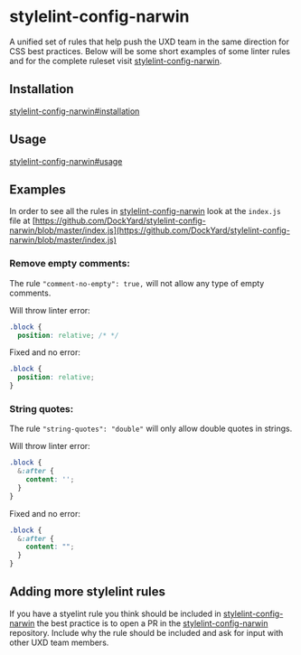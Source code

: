 # stylelint-config-narwin

A unified set of rules that help push the UXD team in the same direction for CSS best practices. Below will be some short examples of some linter rules and for the complete ruleset visit [stylelint-config-narwin](https://github.com/DockYard/stylelint-config-narwin).

## Installation
[stylelint-config-narwin#installation](https://github.com/DockYard/stylelint-config-narwin#installation)

## Usage
[stylelint-config-narwin#usage](https://github.com/DockYard/stylelint-config-narwin#usage)

## Examples
In order to see all the rules in [stylelint-config-narwin](https://github.com/DockYard/stylelint-config-narwin) look at the `index.js` file at [https://github.com/DockYard/stylelint-config-narwin/blob/master/index.js](https://github.com/DockYard/stylelint-config-narwin/blob/master/index.js)

### Remove empty comments:
The rule `"comment-no-empty": true,` will not allow any type of empty comments.

Will throw linter error:
```css
.block {
  position: relative; /* */
```

Fixed and no error:
```css
.block {
  position: relative;
}
```

### String quotes:
The rule `"string-quotes": "double"` will only allow double quotes in strings.

Will throw linter error:
```css
.block {
  &:after {
    content: '';
  }
}
```

Fixed and no error:
```css
.block {
  &:after {
    content: "";
  }
}
```

## Adding more stylelint rules
If you have a styelint rule you think should be included in [stylelint-config-narwin](https://github.com/DockYard/stylelint-config-narwin) the best practice is to open a PR in the [stylelint-config-narwin](https://github.com/DockYard/stylelint-config-narwin) repository. Include why the rule should be included and ask for input with other UXD team members.